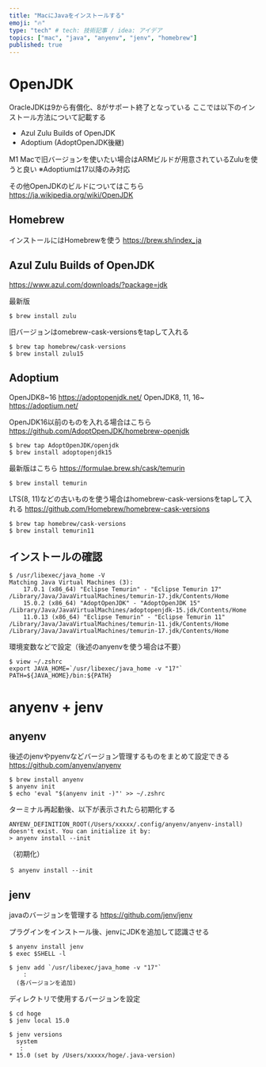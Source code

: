 ```yaml
---
title: "MacにJavaをインストールする"
emoji: "🔥"
type: "tech" # tech: 技術記事 / idea: アイデア
topics: ["mac", "java", "anyenv", "jenv", "homebrew"]
published: true
---
```

# OpenJDK

OracleJDKは9から有償化、8がサポート終了となっている
ここでは以下のインストール方法について記載する

- Azul Zulu Builds of OpenJDK
- Adoptium (AdoptOpenJDK後継)

M1 Macで旧バージョンを使いたい場合はARMビルドが用意されているZuluを使うと良い
※Adoptiumは17以降のみ対応

その他OpenJDKのビルドについてはこちら
https://ja.wikipedia.org/wiki/OpenJDK

## Homebrew

インストールにはHomebrewを使う
https://brew.sh/index_ja


## Azul Zulu Builds of OpenJDK

https://www.azul.com/downloads/?package=jdk

最新版
```
$ brew install zulu
```
旧バージョンはomebrew-cask-versionsをtapして入れる
```
$ brew tap homebrew/cask-versions
$ brew install zulu15
```

## Adoptium

OpenJDK8~16
https://adoptopenjdk.net/
OpenJDK8, 11, 16~
https://adoptium.net/

OpenJDK16以前のものを入れる場合はこちら
https://github.com/AdoptOpenJDK/homebrew-openjdk

```
$ brew tap AdoptOpenJDK/openjdk
$ brew install adoptopenjdk15
```

最新版はこちら
https://formulae.brew.sh/cask/temurin
```
$ brew install temurin
```
LTS(8, 11)などの古いものを使う場合はhomebrew-cask-versionsをtapして入れる
https://github.com/Homebrew/homebrew-cask-versions
```
$ brew tap homebrew/cask-versions
$ brew install temurin11
```

## インストールの確認

```
$ /usr/libexec/java_home -V
Matching Java Virtual Machines (3):
    17.0.1 (x86_64) "Eclipse Temurin" - "Eclipse Temurin 17" /Library/Java/JavaVirtualMachines/temurin-17.jdk/Contents/Home
    15.0.2 (x86_64) "AdoptOpenJDK" - "AdoptOpenJDK 15" /Library/Java/JavaVirtualMachines/adoptopenjdk-15.jdk/Contents/Home
    11.0.13 (x86_64) "Eclipse Temurin" - "Eclipse Temurin 11" /Library/Java/JavaVirtualMachines/temurin-11.jdk/Contents/Home
/Library/Java/JavaVirtualMachines/temurin-17.jdk/Contents/Home
```
環境変数などで設定（後述のanyenvを使う場合は不要）
```
$ view ~/.zshrc
export JAVA_HOME=`/usr/libexec/java_home -v "17"`
PATH=${JAVA_HOME}/bin:${PATH}
```

# anyenv + jenv

## anyenv
後述のjenvやpyenvなどバージョン管理するものをまとめて設定できる
https://github.com/anyenv/anyenv
```
$ brew install anyenv
$ anyenv init
$ echo 'eval "$(anyenv init -)"' >> ~/.zshrc
```
ターミナル再起動後、以下が表示されたら初期化する
```
ANYENV_DEFINITION_ROOT(/Users/xxxxx/.config/anyenv/anyenv-install) doesn't exist. You can initialize it by:
> anyenv install --init
```
（初期化）
```
＄ anyenv install --init
```

## jenv
javaのバージョンを管理する
https://github.com/jenv/jenv

プラグインをインストール後、jenvにJDKを追加して認識させる
```
$ anyenv install jenv
$ exec $SHELL -l

$ jenv add `/usr/libexec/java_home -v "17"`
    :
  (各バージョンを追加)
```
ディレクトリで使用するバージョンを設定
```
$ cd hoge
$ jenv local 15.0

$ jenv versions
  system
   :
* 15.0 (set by /Users/xxxxx/hoge/.java-version)
```
